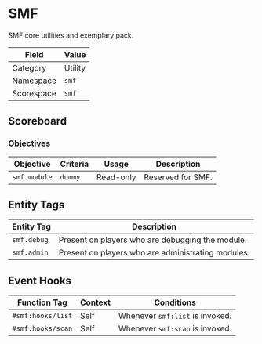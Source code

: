 # SMF
SMF core utilities and exemplary pack.

Field       | Value
----------- | -----
Category    | Utility
Namespace   | `smf`
Scorespace  | `smf`

## Scoreboard
### Objectives
Objective       | Criteria  | Usage     | Description
--------------- | --------- | --------- | -----------
`smf.module`    | `dummy`   | Read-only | Reserved for SMF.

## Entity Tags
Entity Tag  | Description
----------- | -----------
`smf.debug` | Present on players who are debugging the module.
`smf.admin` | Present on players who are administrating modules.

## Event Hooks
Function Tag        | Context   | Conditions
------------------- | --------- | -----------
`#smf:hooks/list`   | Self      | Whenever `smf:list` is invoked.
`#smf:hooks/scan`   | Self      | Whenever `smf:scan` is invoked.

